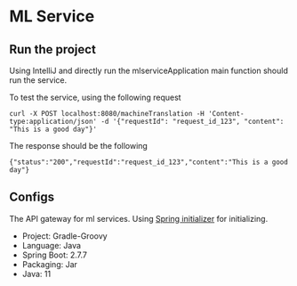 # ML Service

## Run the project
Using IntelliJ and directly run the mlserviceApplication main function should run the service.

To test the service, using the following request
```
curl -X POST localhost:8080/machineTranslation -H 'Content-type:application/json' -d '{"requestId": "request_id_123", "content": "This is a good day"}'
```
The response should be the following
```
{"status":"200","requestId":"request_id_123","content":"This is a good day"}
```

## Configs
The API gateway for ml services. Using [Spring initializer](https://start.spring.io) for initializing.
* Project: Gradle-Groovy
* Language: Java
* Spring Boot: 2.7.7
* Packaging: Jar
* Java: 11